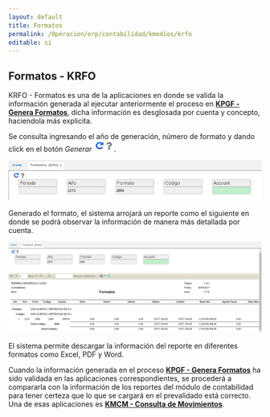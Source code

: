 ```yaml
---
layout: default
title: Formatos
permalink: /Operacion/erp/contabilidad/kmedios/krfo
editable: si
---
```


## Formatos - KRFO

KRFO - Formatos es una de la aplicaciones en donde se valida la información generada al ejecutar anteriormente el proceso en [**KPGF - Genera Formatos**](https://github.com/OasisCom/Docs/blob/master/Operacion/erp/contabilidad/kproceso/kpgf.md), dicha información es desglosada por cuenta y concepto, haciendola más explicita.

Se consulta ingresando el año de generación, número de formato y dando click en el botón  _Generar_ ![](actualizar.png).  

![](KRFO1.png)

Generado el formato, el sistema arrojará un reporte como el siguiente en donde se podrá observar la información de manera más detallada por cuenta.  

![](KRFO2.png)

El sistema permite descargar la información del reporte en diferentes formatos como Excel, PDF y Word.  


Cuando la información generada en el proceso [**KPGF - Genera Formatos**](https://github.com/OasisCom/Docs/blob/master/Operacion/erp/contabilidad/kproceso/kpgf.md) ha sido validada en las aplicaciones correspondientes, se procederá a compararla con la información de los reportes del módulo de contabilidad para tener certeza que lo que se cargará en el prevalidado está correcto. Una de esas aplicaciones es [**KMCM - Consulta de Movimientos**](https://github.com/OasisCom/Docs/blob/master/Operacion/erp/contabilidad/kmovimient/kmcm.md).  


